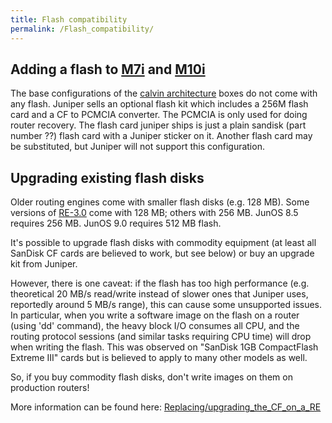 ```yaml
---
title: Flash compatibility
permalink: /Flash_compatibility/
---
```


Adding a flash to [M7i](/M7i "wikilink") and [M10i](/M10i "wikilink")
---------------------------------------------------------------------

The base configurations of the [calvin architecture](/calvin_architecture "wikilink") boxes do not come with any flash. Juniper sells an optional flash kit which includes a 256M flash card and a CF to PCMCIA converter. The PCMCIA is only used for doing router recovery. The flash card juniper ships is just a plain sandisk (part number ??) flash card with a Juniper sticker on it. Another flash card may be substituted, but Juniper will not support this configuration.

Upgrading existing flash disks
------------------------------

Older routing engines come with smaller flash disks (e.g. 128 MB). Some versions of [RE-3.0](/RE-3.0 "wikilink") come with 128 MB; others with 256 MB. JunOS 8.5 requires 256 MB. JunOS 9.0 requires 512 MB flash.

It's possible to upgrade flash disks with commodity equipment (at least all SanDisk CF cards are believed to work, but see below) or buy an upgrade kit from Juniper.

However, there is one caveat: if the flash has too high performance (e.g. theoretical 20 MB/s read/write instead of slower ones that Juniper uses, reportedly around 5 MB/s range), this can cause some unsupported issues. In particular, when you write a software image on the flash on a router (using 'dd' command), the heavy block I/O consumes all CPU, and the routing protocol sessions (and similar tasks requiring CPU time) will drop when writing the flash. This was observed on "SanDisk 1GB CompactFlash Extreme III" cards but is believed to apply to many other models as well.

So, if you buy commodity flash disks, don't write images on them on production routers!

More information can be found here: [Replacing/upgrading_the_CF_on_a_RE](/Replacing/upgrading_the_CF_on_a_RE "wikilink")